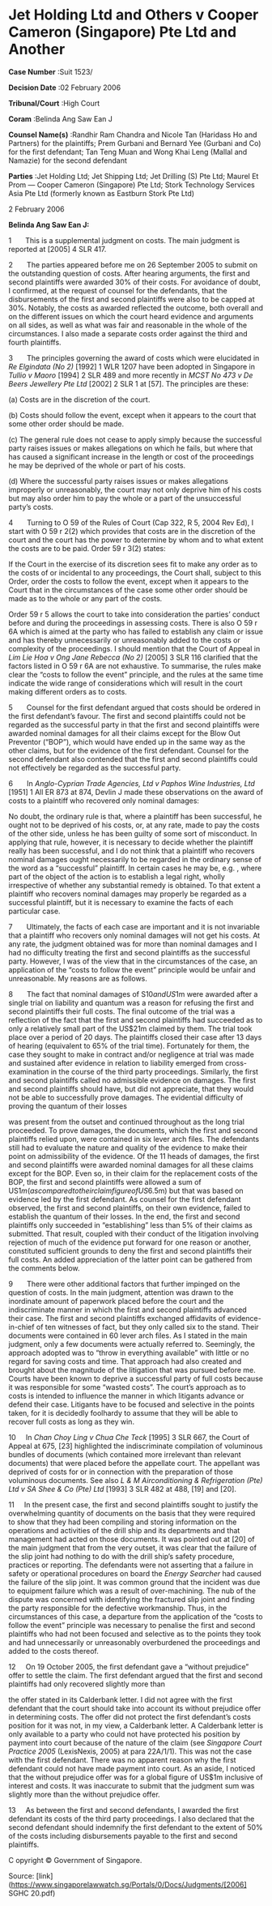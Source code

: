 # Jet Holding Ltd and Others v Cooper Cameron (Singapore) Pte Ltd and Another 



**Case Number** :Suit 1523/ 

**Decision Date** :02 February 2006 

**Tribunal/Court** :High Court 

**Coram** :Belinda Ang Saw Ean J 

**Counsel Name(s)** :Randhir Ram Chandra and Nicole Tan (Haridass Ho and Partners) for the plaintiffs; Prem Gurbani and Bernard Yee (Gurbani and Co) for the first defendant; Tan Teng Muan and Wong Khai Leng (Mallal and Namazie) for the second defendant 

**Parties** :Jet Holding Ltd; Jet Shipping Ltd; Jet Drilling (S) Pte Ltd; Maurel Et Prom — Cooper Cameron (Singapore) Pte Ltd; Stork Technology Services Asia Pte Ltd (formerly known as Eastburn Stork Pte Ltd) 

2 February 2006 

**Belinda Ang Saw Ean J:** 

1       This is a supplemental judgment on costs. The main judgment is reported at <span class="citation">[2005] 4 SLR 417</span>. 

2       The parties appeared before me on 26 September 2005 to submit on the outstanding question of costs. After hearing arguments, the first and second plaintiffs were awarded 30% of their costs. For avoidance of doubt, I confirmed, at the request of counsel for the defendants, that the disbursements of the first and second plaintiffs were also to be capped at 30%. Notably, the costs as awarded reflected the outcome, both overall and on the different issues on which the court heard evidence and arguments on all sides, as well as what was fair and reasonable in the whole of the circumstances. I also made a separate costs order against the third and fourth plaintiffs. 

3       The principles governing the award of costs which were elucidated in _Re Elgindata (No 2)_ [1992] 1 WLR 1207 have been adopted in Singapore in _Tullio v Maoro_ <span class="citation">[1994] 2 SLR 489</span> and more recently in _MCST No 473 v De Beers Jewellery Pte Ltd_ <span class="citation">[2002] 2 SLR 1</span> at [57]. The principles are these: 

 (a) Costs are in the discretion of the court. 

 (b) Costs should follow the event, except when it appears to the court that some other order should be made. 

 (c) The general rule does not cease to apply simply because the successful party raises issues or makes allegations on which he fails, but where that has caused a significant increase in the length or cost of the proceedings he may be deprived of the whole or part of his costs. 

 (d) Where the successful party raises issues or makes allegations improperly or unreasonably, the court may not only deprive him of his costs but may also order him to pay the whole or a part of the unsuccessful party’s costs. 

4       Turning to O 59 of the Rules of Court (Cap 322, R 5, 2004 Rev Ed), I start with O 59 r 2(2) which provides that costs are in the discretion of the court and the court has the power to determine by whom and to what extent the costs are to be paid. Order 59 r 3(2) states: 


 If the Court in the exercise of its discretion sees fit to make any order as to the costs of or incidental to any proceedings, the Court shall, subject to this Order, order the costs to follow the event, except when it appears to the Court that in the circumstances of the case some other order should be made as to the whole or any part of the costs. 

Order 59 r 5 allows the court to take into consideration the parties’ conduct before and during the proceedings in assessing costs. There is also O 59 r 6A which is aimed at the party who has failed to establish any claim or issue and has thereby unnecessarily or unreasonably added to the costs or complexity of the proceedings. I should mention that the Court of Appeal in _Lim Lie Hoa v Ong Jane Rebecca (No 2)_ <span class="citation">[2005] 3 SLR 116</span> clarified that the factors listed in O 59 r 6A are not exhaustive. To summarise, the rules make clear the “costs to follow the event” principle, and the rules at the same time indicate the wide range of considerations which will result in the court making different orders as to costs. 

5       Counsel for the first defendant argued that costs should be ordered in the first defendant’s favour. The first and second plaintiffs could not be regarded as the successful party in that the first and second plaintiffs were awarded nominal damages for all their claims except for the Blow Out Preventor (“BOP”), which would have ended up in the same way as the other claims, but for the evidence of the first defendant. Counsel for the second defendant also contended that the first and second plaintiffs could not effectively be regarded as the successful party. 

6       In _Anglo-Cyprian Trade Agencies, Ltd v Paphos Wine Industries, Ltd_ [1951] 1 All ER 873 at 874, Devlin J made these observations on the award of costs to a plaintiff who recovered only nominal damages: 

 No doubt, the ordinary rule is that, where a plaintiff has been successful, he ought not to be deprived of his costs, or, at any rate, made to pay the costs of the other side, unless he has been guilty of some sort of misconduct. In applying that rule, however, it is necessary to decide whether the plaintiff really has been successful, and I do not think that a plaintiff who recovers nominal damages ought necessarily to be regarded in the ordinary sense of the word as a “successful” plaintiff. In certain cases he may be, e.g. , where part of the object of the action is to establish a legal right, wholly irrespective of whether any substantial remedy is obtained. To that extent a plaintiff who recovers nominal damages may properly be regarded as a successful plaintiff, but it is necessary to examine the facts of each particular case. 

7       Ultimately, the facts of each case are important and it is not invariable that a plaintiff who recovers only nominal damages will not get his costs. At any rate, the judgment obtained was for more than nominal damages and I had no difficulty treating the first and second plaintiffs as the successful party. However, I was of the view that in the circumstances of the case, an application of the “costs to follow the event” principle would be unfair and unreasonable. My reasons are as follows. 

8       The fact that nominal damages of S$10 and US$1m were awarded after a single trial on liability and quantum was a reason for refusing the first and second plaintiffs their full costs. The final outcome of the trial was a reflection of the fact that the first and second plaintiffs had succeeded as to only a relatively small part of the US$21m claimed by them. The trial took place over a period of 20 days. The plaintiffs closed their case after 13 days of hearing (equivalent to 65% of the trial time). Fortunately for them, the case they sought to make in contract and/or negligence at trial was made and sustained after evidence in relation to liability emerged from cross-examination in the course of the third party proceedings. Similarly, the first and second plaintiffs called no admissible evidence on damages. The first and second plaintiffs should have, but did not appreciate, that they would not be able to successfully prove damages. The evidential difficulty of proving the quantum of their losses 


was present from the outset and continued throughout as the long trial proceeded. To prove damages, the documents, which the first and second plaintiffs relied upon, were contained in six lever arch files. The defendants still had to evaluate the nature and quality of the evidence to make their point on admissibility of the evidence. Of the 11 heads of damages, the first and second plaintiffs were awarded nominal damages for all these claims except for the BOP. Even so, in their claim for the replacement costs of the BOP, the first and second plaintiffs were allowed a sum of US$1m (as compared to their claim figure of US$6.5m) but that was based on evidence led by the first defendant. As counsel for the first defendant observed, the first and second plaintiffs, on their own evidence, failed to establish the quantum of their losses. In the end, the first and second plaintiffs only succeeded in “establishing” less than 5% of their claims as submitted. That result, coupled with their conduct of the litigation involving rejection of much of the evidence put forward for one reason or another, constituted sufficient grounds to deny the first and second plaintiffs their full costs. An added appreciation of the latter point can be gathered from the comments below. 

9       There were other additional factors that further impinged on the question of costs. In the main judgment, attention was drawn to the inordinate amount of paperwork placed before the court and the indiscriminate manner in which the first and second plaintiffs advanced their case. The first and second plaintiffs exchanged affidavits of evidence-in-chief of ten witnesses of fact, but they only called six to the stand. Their documents were contained in 60 lever arch files. As I stated in the main judgment, only a few documents were actually referred to. Seemingly, the approach adopted was to “throw in everything available” with little or no regard for saving costs and time. That approach had also created and brought about the magnitude of the litigation that was pursued before me. Courts have been known to deprive a successful party of full costs because it was responsible for some “wasted costs”. The court’s approach as to costs is intended to influence the manner in which litigants advance or defend their case. Litigants have to be focused and selective in the points taken, for it is decidedly foolhardy to assume that they will be able to recover full costs as long as they win. 

10     In _Chan Choy Ling v Chua Che Teck_ <span class="citation">[1995] 3 SLR 667</span>, the Court of Appeal at 675, [23] highlighted the indiscriminate compilation of voluminous bundles of documents (which contained more irrelevant than relevant documents) that were placed before the appellate court. The appellant was deprived of costs for or in connection with the preparation of those voluminous documents. See also _L & M Airconditioning & Refrigeration (Pte) Ltd v SA Shee & Co (Pte) Ltd_ <span class="citation">[1993] 3 SLR 482</span> at 488, [19] and [20]. 

11     In the present case, the first and second plaintiffs sought to justify the overwhelming quantity of documents on the basis that they were required to show that they had been compiling and storing information on the operations and activities of the drill ship and its departments and that management had acted on those documents. It was pointed out at [20] of the main judgment that from the very outset, it was clear that the failure of the slip joint had nothing to do with the drill ship’s safety procedure, practices or reporting. The defendants were not asserting that a failure in safety or operational procedures on board the _Energy Searcher_ had caused the failure of the slip joint. It was common ground that the incident was due to equipment failure which was a result of over-machining. The nub of the dispute was concerned with identifying the fractured slip joint and finding the party responsible for the defective workmanship. Thus, in the circumstances of this case, a departure from the application of the “costs to follow the event” principle was necessary to penalise the first and second plaintiffs who had not been focused and selective as to the points they took and had unnecessarily or unreasonably overburdened the proceedings and added to the costs thereof. 

12     On 19 October 2005, the first defendant gave a “without prejudice” offer to settle the claim. The first defendant argued that the first and second plaintiffs had only recovered slightly more than 


the offer stated in its Calderbank letter. I did not agree with the first defendant that the court should take into account its without prejudice offer in determining costs. The offer did not protect the first defendant’s costs position for it was not, in my view, a Calderbank letter. A Calderbank letter is only available to a party who could not have protected his position by payment into court because of the nature of the claim (see _Singapore Court Practice 2005_ (LexisNexis, 2005) at para 22A/1/1). This was not the case with the first defendant. There was no apparent reason why the first defendant could not have made payment into court. As an aside, I noticed that the without prejudice offer was for a global figure of US$1m inclusive of interest and costs. It was inaccurate to submit that the judgment sum was slightly more than the without prejudice offer. 

13     As between the first and second defendants, I awarded the first defendant its costs of the third party proceedings. I also declared that the second defendant should indemnify the first defendant to the extent of 50% of the costs including disbursements payable to the first and second plaintiffs. 

 C opyright © Government of Singapore. 


Source: [link](https://www.singaporelawwatch.sg/Portals/0/Docs/Judgments/[2006] SGHC 20.pdf)
